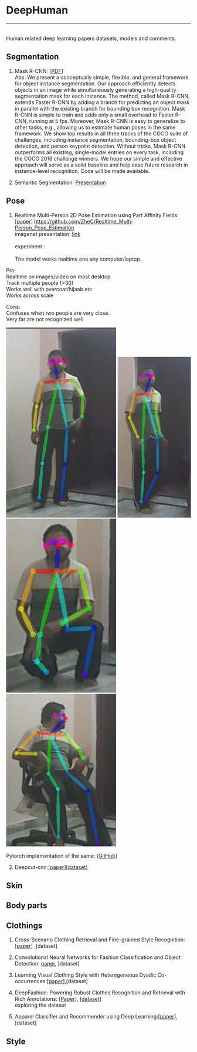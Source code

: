 # DeepHuman
------------
<br>Human related deep learning papers datasets, models and comments.<br />

## Segmentation  
1. Mask R-CNN: [[PDF](https://arxiv.org/pdf/1703.06870.pdf)]  
Abs: We present a conceptually simple, flexible, and general framework for object instance segmentation. Our approach efficiently detects objects in an image while simultaneously generating a high-quality segmentation mask for each instance. The method, called Mask R-CNN, extends Faster R-CNN by adding a branch for predicting an object mask in parallel with the existing branch for bounding box recognition. Mask R-CNN is simple to train and adds only a small overhead to Faster R-CNN, running at 5 fps. Moreover, Mask R-CNN is easy to generalize to other tasks, e.g., allowing us to estimate human poses in the same framework. We show top results in all three tracks of the COCO suite of challenges, including instance segmentation, bounding-box object detection, and person keypoint detection. Without tricks, Mask R-CNN outperforms all existing, single-model entries on every task, including the COCO 2016 challenge winners. We hope our simple and effective approach will serve as a solid baseline and help ease future research in instance-level recognition. Code will be made available.  





2. Semantic Segmentation: [Presentation](http://www.robots.ox.ac.uk/~sadeep/files/crfasrnn_presentation.pdf)  




## Pose  
1. Realtime Multi-Person 2D Pose Estimation using Part Affinity Fields:[[paper](https://arxiv.org/pdf/1611.08050.pdf)]
https://github.com/ZheC/Realtime_Multi-Person_Pose_Estimation  
imagenet presentation: [link](http://image-net.org/challenges/talks/2016/Multi-person%20pose%20estimation-CMU.pdf)  
<br>experiment :<br/>
<br>The model works realtime one any computer/laptop.<br/>

Pro:  
Realtime on images/video on most desktop  
Track multiple people (>30)  
Works well with overcoat/hijaab etc  
Works across scale  

Cons:  
Confuses when two people are very close.  
Very far are not recognized well  

![alt tag1](https://github.com/nishathussain/DeepHuman/blob/master/pose/11.png )
![alt tag1](https://github.com/nishathussain/DeepHuman/blob/master/pose/22.png )
![alt tag1](https://github.com/nishathussain/DeepHuman/blob/master/pose/33.png )
![alt tag1](https://github.com/nishathussain/DeepHuman/blob/master/pose/44.png )

Pytorch implementation of the same: [[GitHub](https://github.com/tensorboy/pytorch_Realtime_Multi-Person_Pose_Estimation)]


2. Deepcut-cnn:[[paper]()][[dataset]()]  

## Skin

## Body parts

## Clothings
1. Cross-Scenario Clothing Retrieval and Fine-grained Style Recognition: [[paper](http://vision.unipv.it/CV/materiale2016-17/2nd%20Choice/0132.pdf)] ,[dataset]  

2. Convolutional Neural Networks for Fashion Classification and Object Detection: [paper](https://pdfs.semanticscholar.org/68ec/d5468644a0cdcffea0915e839667c500d4f5.pdf), [dataset]  

3. Learning Visual Clothing Style with Heterogeneous Dyadic Co-occurrences:[[paper](https://cseweb.ucsd.edu/~jmcauley/pdfs/iccv15.pdf)],[dataset]  

4. DeepFashion: Powering Robust Clothes Recognition and Retrieval with Rich Annotations: [[Paper](http://www.cv-foundation.org/openaccess/content_cvpr_2016/papers/Liu_DeepFashion_Powering_Robust_CVPR_2016_paper.pdf)], [[dataset](http://mmlab.ie.cuhk.edu.hk/projects/DeepFashion.html)]  
exploring the dataset  
5. Apparel Classifier and Recommender using Deep Learning:[[paper](https://pdfs.semanticscholar.org/68ec/d5468644a0cdcffea0915e839667c500d4f5.pdf)],[dataset]  
## Style

